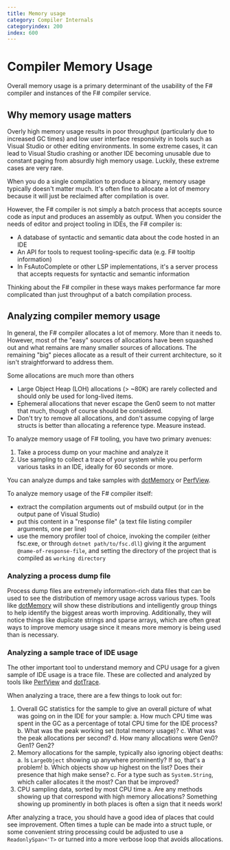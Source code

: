 ```yaml
---
title: Memory usage
category: Compiler Internals
categoryindex: 200
index: 600
---
```

# Compiler Memory Usage

Overall memory usage is a primary determinant of the usability of the F# compiler and instances of the F# compiler service. 

## Why memory usage matters

Overly high memory usage results in poor throughput (particularly due to increased GC times) and low user interface responsivity in tools such as Visual Studio or other editing environments. In some extreme cases, it can lead to Visual Studio crashing or another IDE becoming unusable due to constant paging from absurdly high memory usage. Luckily, these extreme cases are very rare.

When you do a single compilation to produce a binary, memory usage typically doesn't matter much. It's often fine to allocate a lot of memory because it will just be reclaimed after compilation is over.

However, the F# compiler is not simply a batch process that accepts source code as input and produces an assembly as output. When you consider the needs of editor and project tooling in IDEs, the F# compiler is:

* A database of syntactic and semantic data about the code hosted in an IDE
* An API for tools to request tooling-specific data (e.g. F# tooltip information)
* In FsAutoComplete or other LSP implementations, it's a server process that accepts requests for syntactic and semantic information

Thinking about the F# compiler in these ways makes performance far more complicated than just throughput of a batch compilation process.

## Analyzing compiler memory usage

In general, the F# compiler allocates a lot of memory. More than it needs to. However, most of the "easy" sources of allocations have been squashed out and what remains are many smaller sources of allocations. The remaining "big" pieces allocate as a result of their current architecture, so it isn't straightforward to address them.

Some allocations are much more than others
* Large Object Heap (LOH) allocations (> ~80K) are rarely collected and should only be used for long-lived items. 
* Ephemeral allocations that never escape the Gen0 seem to not matter that much, though of course should be considered.
* Don't try to remove all allocations, and don't assume copying of large structs is better than allocating a reference type. Measure instead.

To analyze memory usage of F# tooling, you have two primary avenues:

1. Take a process dump on your machine and analyze it 
2. Use sampling to collect a trace of your system while you perform various tasks in an IDE, ideally for 60 seconds or more.

You can analyze dumps and take samples with [dotMemory](https://www.jetbrains.com/dotmemory/) or [PerfView](https://github.com/Microsoft/perfview).

To analyze memory usage of the F# compiler itself:
* extract the compilation arguments out of msbuild output (or in the output pane of Visual Studio)
* put this content in a "response file" (a text file listing compiler arguments, one per line)
* use the memory profiler tool of choice, invoking the compiler (either fsc.exe, or through `dotnet path/to/fsc.dll`) giving it the argument `@name-of-response-file`, and setting the directory of the project that is compiled as `working directory`

### Analyzing a process dump file

Process dump files are extremely information-rich data files that can be used to see the distribution of memory usage across various types. Tools like [dotMemory](https://www.jetbrains.com/dotmemory/) will show these distributions and intelligently group things to help identify the biggest areas worth improving. Additionally, they will notice things like duplicate strings and sparse arrays, which are often great ways to improve memory usage since it means more memory is being used than is necessary.

### Analyzing a sample trace of IDE usage

The other important tool to understand memory and CPU usage for a given sample of IDE usage is a trace file. These are collected and analyzed by tools like [PerfView](https://github.com/Microsoft/perfview) and [dotTrace](https://www.jetbrains.com/profiler/).

When analyzing a trace, there are a few things to look out for:

1. Overall GC statistics for the sample to give an overall picture of what was going on in the IDE for your sample:
   a. How much CPU time was spent in the GC as a percentage of total CPU time for the IDE process?
   b. What was the peak working set (total memory usage)?
   c. What was the peak allocations per second?
   d. How many allocations were Gen0? Gen1? Gen2?
2. Memory allocations for the sample, typically also ignoring object deaths:
   a. Is `LargeObject` showing up anywhere prominently? If so, that's a problem!
   b. Which objects show up highest on the list? Does their presence that high make sense?
   c. For a type such as `System.String`, which caller allocates it the most? Can that be improved?
3. CPU sampling data, sorted by most CPU time
   a. Are any methods showing up that correspond with high memory allocations? Something showing up prominently in both places is often a sign that it needs work!

After analyzing a trace, you should have a good idea of places that could see improvement. Often times a tuple can be made into a struct tuple, or some convenient string processing could be adjusted to use a `ReadonlySpan<'T>` or turned into a more verbose loop that avoids allocations.

